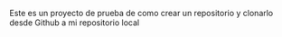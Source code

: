 Este es un proyecto de prueba de como crear un repositorio y clonarlo desde Github a mi repositorio local
